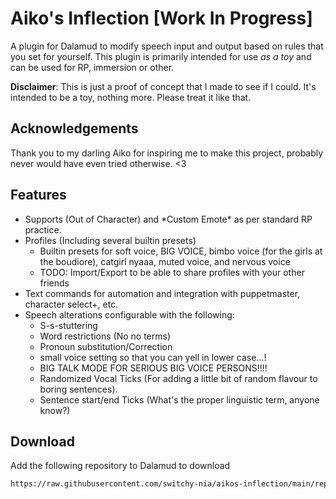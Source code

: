 # Aiko's Inflection [Work In Progress]

A plugin for Dalamud to modify speech input and output based on rules that you set for yourself.
This plugin is primarily intended for use _as a toy_ and can be used for RP, immersion or other.

**Disclaimer**: This is just a proof of concept that I made to see if I could.
It's intended to be a toy, nothing more. Please treat it like that.

## Acknowledgements

Thank you to my darling Aiko for inspiring me to make this project, probably never would have even tried otherwise. <3

## Features

- Supports (Out of Character) and \*Custom Emote\* as per standard RP practice.
- Profiles (Including several builtin presets)
  - Builtin presets for soft voice, BIG VOICE, bimbo voice (for the girls at the boudiore), catgirl nyaaa, muted voice, and nervous voice
  - TODO: Import/Export to be able to share profiles with your other friends
- Text commands for automation and integration with puppetmaster,  character select+, etc.
- Speech alterations configurable with the following:
  - S-s-stuttering
  - Word restrictions (No no terms)
  - Pronoun substitution/Correction
  - small voice setting so that you can yell in lower case...!
  - BIG TALK MODE FOR SERIOUS BIG VOICE PERSONS!!!!
  - Randomized Vocal Ticks (For adding a little bit of random flavour to boring sentences).
  - Sentence start/end Ticks (What's the proper linguistic term, anyone know?)

## Download

Add the following repository to Dalamud to download

```sh
https://raw.githubusercontent.com/switchy-nia/aikos-inflection/main/repo.json
```
